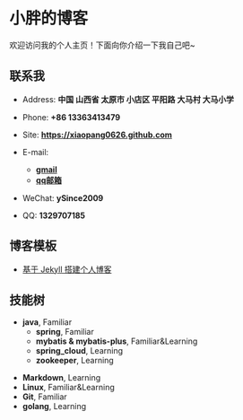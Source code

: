 # 小胖的博客

欢迎访问我的个人主页！下面向你介绍一下我自己吧\~

<!-- .slide -->

## 联系我

- Address: **中国  山西省  太原市  小店区  平阳路  大马村  大马小学**
- Phone: **+86 13363413479**
- Site: **<https://xiaopang0626.github.com>**


- E-mail:
  - **[gmail](mailto:wxy1329707185@gmail.com)**
  - **[qq邮箱](mailto:1329707185@qq.com)**
- WeChat: **ySince2009**
- QQ: **1329707185**

## 博客模板

- [基于 Jekyll 搭建个人博客](https://wu-kan.cn/_posts/2019-01-18-%E5%9F%BA%E4%BA%8EJekyll%E6%90%AD%E5%BB%BA%E4%B8%AA%E4%BA%BA%E5%8D%9A%E5%AE%A2/)


## 技能树

<!-- .slide vertical=true -->

- **java**, Familiar
  - **spring**, Familiar
  - **mybatis & mybatis-plus**, Familiar&Learning
  - **spring_cloud**, Learning
  - **zookeeper**, Learning

<!-- .slide vertical=true -->

- **Markdown**, Learning
- **Linux**, Familiar&Learning
- **Git**, Familiar
- **golang**, Learning

